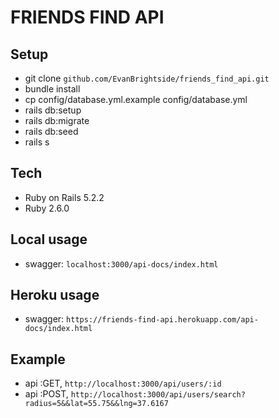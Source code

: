 #  FRIENDS FIND API

## Setup
* git clone `github.com/EvanBrightside/friends_find_api.git`
* bundle install
* cp config/database.yml.example config/database.yml
* rails db:setup
* rails db:migrate
* rails db:seed
* rails s

## Tech
* Ruby on Rails 5.2.2
* Ruby 2.6.0

## Local usage
* swagger: `localhost:3000/api-docs/index.html`

## Heroku usage
* swagger: `https://friends-find-api.herokuapp.com/api-docs/index.html`

## Example
* api :GET, `http://localhost:3000/api/users/:id`
* api :POST, `http://localhost:3000/api/users/search?radius=5&&lat=55.75&&lng=37.6167`
